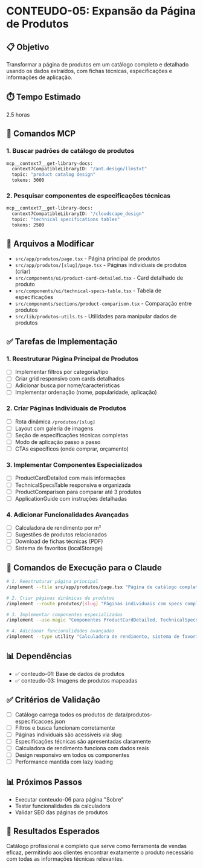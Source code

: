 # CONTEUDO-05: Expansão da Página de Produtos

## 📋 Objetivo
Transformar a página de produtos em um catálogo completo e detalhado usando os dados extraídos, com fichas técnicas, especificações e informações de aplicação.

## ⏱️ Tempo Estimado
2.5 horas

## 🔧 Comandos MCP

### 1. Buscar padrões de catálogo de produtos
```bash
mcp__context7__get-library-docs:
  context7CompatibleLibraryID: "/ant.design/llmstxt"
  topic: "product catalog design"
  tokens: 3000
```

### 2. Pesquisar componentes de especificações técnicas
```bash
mcp__context7__get-library-docs:
  context7CompatibleLibraryID: "/cloudscape_design"
  topic: "technical specifications tables"
  tokens: 2500
```

## 📁 Arquivos a Modificar
- `src/app/produtos/page.tsx` - Página principal de produtos
- `src/app/produtos/[slug]/page.tsx` - Páginas individuais de produtos (criar)
- `src/components/ui/product-card-detailed.tsx` - Card detalhado de produto
- `src/components/ui/technical-specs-table.tsx` - Tabela de especificações
- `src/components/sections/product-comparison.tsx` - Comparação entre produtos
- `src/lib/produtos-utils.ts` - Utilidades para manipular dados de produtos

## ✅ Tarefas de Implementação

### 1. Reestruturar Página Principal de Produtos
- [ ] Implementar filtros por categoria/tipo
- [ ] Criar grid responsivo com cards detalhados
- [ ] Adicionar busca por nome/características
- [ ] Implementar ordenação (nome, popularidade, aplicação)

### 2. Criar Páginas Individuais de Produtos
- [ ] Rota dinâmica `/produtos/[slug]`
- [ ] Layout com galeria de imagens
- [ ] Seção de especificações técnicas completas
- [ ] Modo de aplicação passo a passo
- [ ] CTAs específicos (onde comprar, orçamento)

### 3. Implementar Componentes Especializados
- [ ] ProductCardDetailed com mais informações
- [ ] TechnicalSpecsTable responsiva e organizada
- [ ] ProductComparison para comparar até 3 produtos
- [ ] ApplicationGuide com instruções detalhadas

### 4. Adicionar Funcionalidades Avançadas
- [ ] Calculadora de rendimento por m²
- [ ] Sugestões de produtos relacionados
- [ ] Download de fichas técnicas (PDF)
- [ ] Sistema de favoritos (localStorage)

## 🚀 Comandos de Execução para o Claude

```bash
# 1. Reestruturar página principal
/implement --file src/app/produtos/page.tsx "Página de catálogo completa com filtros, busca e grid de produtos usando data/produtos-especificacoes.json"

# 2. Criar páginas dinâmicas de produtos
/implement --route produtos/[slug] "Páginas individuais com specs completas, galeria, guias de aplicação e CTAs específicos"

# 3. Implementar componentes especializados
/implement --use-magic "Componentes ProductCardDetailed, TechnicalSpecsTable e ApplicationGuide com design moderno"

# 4. Adicionar funcionalidades avançadas
/implement --type utility "Calculadora de rendimento, sistema de favoritos e geração de sugestões baseadas em dados"
```

## 📊 Dependências
- ✅ conteudo-01: Base de dados de produtos
- ✅ conteudo-03: Imagens de produtos mapeadas

## ✅ Critérios de Validação
- [ ] Catálogo carrega todos os produtos de data/produtos-especificacoes.json
- [ ] Filtros e busca funcionam corretamente
- [ ] Páginas individuais são acessíveis via slug
- [ ] Especificações técnicas são apresentadas claramente
- [ ] Calculadora de rendimento funciona com dados reais
- [ ] Design responsivo em todos os componentes
- [ ] Performance mantida com lazy loading

## 📊 Próximos Passos
- Executar conteudo-06 para página "Sobre"
- Testar funcionalidades da calculadora
- Validar SEO das páginas de produtos

## 🎯 Resultados Esperados
Catálogo profissional e completo que serve como ferramenta de vendas eficaz, permitindo aos clientes encontrar exatamente o produto necessário com todas as informações técnicas relevantes.